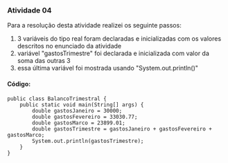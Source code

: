 ### Atividade 04
Para a resolução desta atividade realizei os seguinte passos:
1. 3 variáveis do tipo real foram declaradas e inicializadas com os valores descritos no enunciado da atividade
2. variável "gastosTrimestre" foi declarada e inicializada com valor da soma das outras 3
3. essa última variável foi mostrada usando "System.out.println()"


#### Código:
```
public class BalancoTrimestral {
    public static void main(String[] args) {
        double gastosJaneiro = 30000;
        double gastosFevereiro = 33030.77;
        double gastosMarco = 23899.01;
        double gastosTrimestre = gastosJaneiro + gastosFevereiro + gastosMarco;
        System.out.println(gastosTrimestre);
    }
}
```